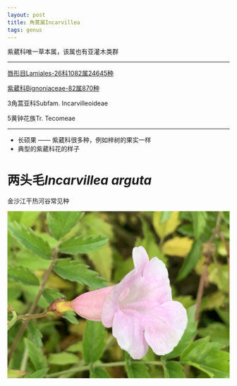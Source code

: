 ```yaml
---
layout: post
title: 角蒿属Incarvillea
tags: genus    
---
```


紫葳科唯一草本属，该属也有亚灌木类群

---

[唇形目Lamiales-26科1082属24645种](https://ganlu1994.github.io/56唇形目Lamiales/)

[紫葳科Bignoniaceae-82属870种](https://ganlu1994.github.io/386紫葳科Bignoniaceae/)

3角蒿亚科Subfam. Incarvilleoideae

5黄钟花族Tr. Tecomeae

---

* 长硕果 —— 紫葳科很多种，例如梓树的果实一样
* 典型的紫葳科花的样子

# 两头毛*Incarvillea arguta*

金沙江干热河谷常见种

![](/img/2020-09-03-184016_IMG_9696.jpeg)
